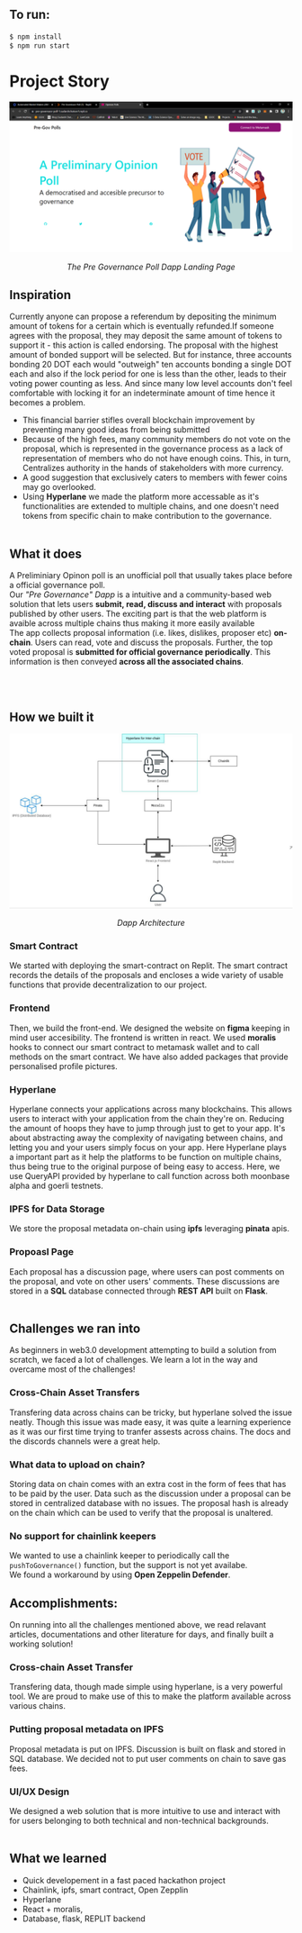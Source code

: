 ## To run:

```
$ npm install
$ npm run start
```


# Project Story

![Landing Page](https://github.com/Hackermans1/Pre-Governace-Poll/blob/ad2b9950a6501961b4f8c67313ca7661ff7c03df/landing%20page.png)
*<div align="center"> The Pre Governance Poll Dapp Landing Page</div>*

## Inspiration

Currently anyone can propose a referendum by depositing the minimum amount of tokens for a certain which is eventually refunded.If someone agrees with the proposal, they may deposit the same amount of tokens to support it - this action is called endorsing. The proposal with the highest amount of bonded support will be selected. But for instance, three accounts bonding 20 DOT each would "outweigh" ten accounts bonding a single DOT each and also if the lock period for one is less than the other, leads to their voting power counting as less. And since many low level accounts don't feel comfortable with locking it for an indeterminate amount of time hence it becomes a problem. <br>

* This financial barrier stifles overall blockchain improvement by preventing many good ideas from being submitted
*  Because of the high fees, many community members do not vote on the proposal, which is represented in the governance process as a lack of representation of members who do not have enough coins. This, in turn, Centralizes authority in the hands of stakeholders with more currency.
* A good suggestion that exclusively caters to members with fewer coins may go overlooked.
* Using <b>Hyperlane</b> we made the platform more accessable as it's functionalities are extended to multiple chains, and one doesn't need tokens from specific chain to make contribution to the governance.
<br><br>
## What it does
A Preliminiary Opinon poll is an unofficial poll that usually takes place before a official governance poll.<br>
Our *"Pre Governance" Dapp* is a intuitive and a community-based web solution that lets users **submit, read, discuss and interact** with proposals published by other users. The exciting part is that the web platform is avaible across multiple chains thus making it more easily available <br>
The app collects proposal information (i.e. likes, dislikes, proposer etc) **on-chain**. Users can read, vote and discuss the proposals. Further, the top voted proposal is **submitted for official governance periodically**. This information is then conveyed **across all the associated chains**. <br>

 
 
 
<br><br>
## How we built it

![Architecture](https://github.com/Hackermans1/Pre-Governace-Poll/blob/5d1b35465ee66da92b3f63a189cef98710859a7f/photo_6181549303475057727_y.jpg)
*<div align="center"> Dapp Architecture </div>*

### Smart Contract
We started with deploying the smart-contract on Replit. The smart contract records the details of the proposals and encloses a wide variety of usable functions that provide decentralization to our project.

### Frontend
Then, we build the front-end. We designed the website on **figma** keeping in mind user accesibility. The frontend is written in react. We used **moralis** hooks to connect our smart contract to metamask wallet and to call methods on the smart contract. We have also added packages that provide personalised profile pictures.

### Hyperlane
Hyperlane connects your applications across many blockchains. This allows users to interact with your application from the chain they're on. Reducing the amount of hoops they have to jump through just to get to your app. It's about abstracting away the complexity of navigating between chains, and letting you and your users simply focus on your app.
Here Hyperlane plays a important part as it help the platforms to be function on multiple chains, thus being true to the original purpose of being easy to access. Here, we use QueryAPI provided by hyperlane to call function across both moonbase alpha and goerli testnets.

### IPFS for Data Storage
We store the proposal metadata on-chain using **ipfs** leveraging **pinata** apis.

### Propoasl Page
Each proposal has a discussion page, where users can post comments on the proposal, and vote on other users' comments. These discussions are stored in a **SQL** database connected through **REST API** built on **Flask**. 
<br><br>
## Challenges we ran into
As beginners in web3.0 development attempting to build a solution from scratch, we faced a lot of challenges. We learn a lot in the way and overcame most of the challenges!

### Cross-Chain Asset Transfers
Transfering data across chains can be tricky, but hyperlane solved the issue neatly. Though this issue was made easy, it was quite a learning experience as it was our first time trying to tranfer assests across chains. The docs and the discords channels were a great help. 

### What data to upload on chain?
Storing data on chain comes with an extra cost in the form of fees that has to be paid by the user. Data such as the discussion under a proposal can be stored in centralized database with no issues.
The proposal hash is already on the chain which can be used to verify that the proposal is unaltered. <br>

### No support for chainlink keepers
We wanted to use a chainlink keeper to periodically call the `pushToGovernance()` function, but the support is not yet availabe. <br>
We found a workaround by using **Open Zeppelin Defender**.



## Accomplishments:

On running into all the challenges mentioned above, we read relavant articles, documentations and other literature for days, and finally built a working solution!

### Cross-chain Asset Transfer
Transfering data, though made simple using hyperlane, is a very powerful tool. We are proud to make use of this to make the platform available across various chains.

### Putting proposal metadata on IPFS
Proposal metadata is put on IPFS. Discussion is built on flask and stored in SQL database. We decided not to put user comments on chain to save gas fees.


### UI/UX Design
We designed a web solution that is more intuitive to use and interact with for users belonging to both technical and non-technical backgrounds. <br><br>

## What we learned

* Quick developement in a fast paced hackathon project
* Chainlink, ipfs, smart contract, Open Zepplin
* Hyperlane
* React + moralis, 
* Database, flask, REPLIT backend
<br><br>

